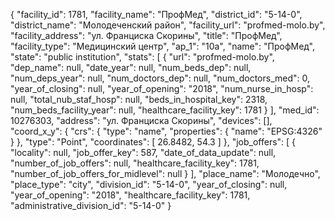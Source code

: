 {
    "facility_id": 1781,
    "facility_name": "ПрофМед",
    "district_id": "5-14-0",
    "district_name": "Молодеченский район",
    "facility_url": "profmed-molo.by",
    "facility_address": "ул. Франциска Скорины",
    "title": "ПрофМед",
    "facility_type": "Медицинский центр",
    "ap_1": "10а",
    "name": "ПрофМед",
    "state": "public institution",
    "stats": [
        {
            "url": "profmed-molo.by",
            "dep_name": null,
            "date_year": null,
            "num_beds_dep": null,
            "num_deps_year": null,
            "num_doctors_dep": null,
            "num_doctors_med": 0,
            "year_of_closing": null,
            "year_of_opening": "2018",
            "num_nurse_in_hosp": null,
            "total_nub_staf_hosp": null,
            "beds_in_hospital_key": 2318,
            "num_beds_facility_year": null,
            "healthcare_facility_key": 1781
        }
    ],
    "med_id": 10276303,
    "address": "ул. Франциска Скорины",
    "devices": [],
    "coord_x_y": {
        "crs": {
            "type": "name",
            "properties": {
                "name": "EPSG:4326"
            }
        },
        "type": "Point",
        "coordinates": [
            26.8482,
            54.3
        ]
    },
    "job_offers": [
        {
            "locality": null,
            "job_offer_key": 587,
            "date_of_data_update": null,
            "number_of_job_offers": null,
            "healthcare_facility_key": 1781,
            "number_of_job_offers_for_midlevel": null
        }
    ],
    "place_name": "Молодечно",
    "place_type": "city",
    "division_id": "5-14-0",
    "year_of_closing": null,
    "year_of_opening": "2018",
    "healthcare_facility_key": 1781,
    "administrative_division_id": "5-14-0"
}